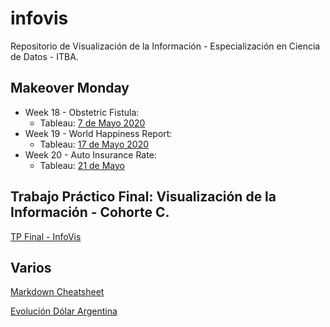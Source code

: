 # infovis

Repositorio de Visualización de la Información - Especialización en Ciencia de Datos - ITBA.


## Makeover Monday
+ Week 18 - Obstetric Fistula:
  * Tableau: [7 de Mayo 2020](https://igna43.github.io/infovis/makeovermonday2020W18.html)
+ Week 19 - World Happiness Report:
  * Tableau: [17 de Mayo 2020](https://igna43.github.io/infovis/makeovermonday2020W19.html)
+ Week 20 - Auto Insurance Rate:
  * Tableau: [21 de Mayo](https://igna43.github.io/infovis/makeovermonday2020W20.html)

## Trabajo Práctico Final: Visualización de la Información - Cohorte C.

[TP Final - InfoVis](https://igna43.github.io/infovis/TP_Final.html)


## Varios

[Markdown Cheatsheet](https://github.com/adam-p/markdown-here/wiki/Markdown-Cheatsheet)

[Evolución Dólar Argentina](https://igna43.github.io/infovis/evolucion_dolar_argentina.html)


